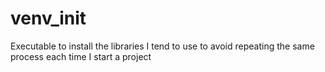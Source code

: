 # venv_init
Executable to install the libraries I tend to use to avoid repeating the same process each time I start a project

